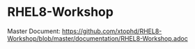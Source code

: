 # RHEL8-Workshop

Master Document: https://github.com/xtophd/RHEL8-Workshop/blob/master/documentation/RHEL8-Workshop.adoc

